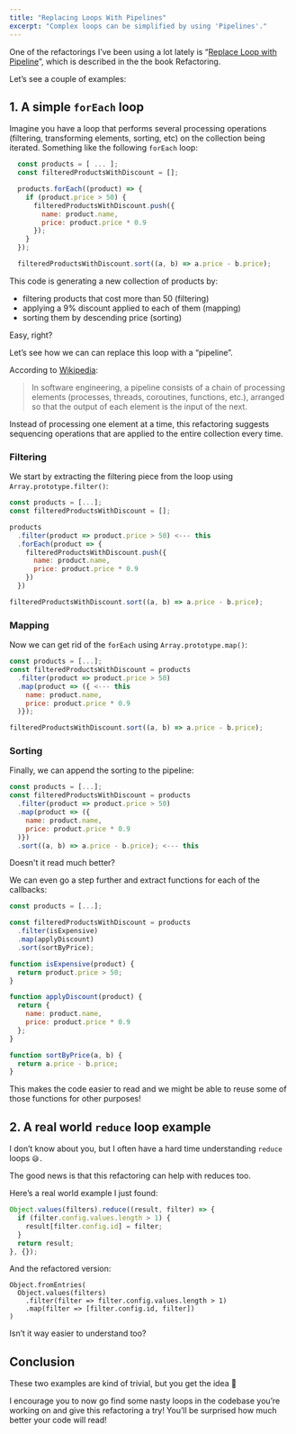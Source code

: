 ```yaml
---
title: "Replacing Loops With Pipelines"
excerpt: "Complex loops can be simplified by using 'Pipelines'."
---
```


One of the refactorings I’ve been using a lot lately is “[Replace Loop with Pipeline](https://www.refactoring.com/catalog/replaceLoopWithPipeline.html)”, which is described in the the book Refactoring.

Let’s see a couple of examples:

## 1. A simple `forEach` loop

Imagine you have a loop that performs several processing operations (filtering, transforming elements, sorting, etc) on the collection being iterated. Something like the following `forEach` loop:

```js
  const products = [ ... ];
  const filteredProductsWithDiscount = [];

  products.forEach((product) => {
    if (product.price > 50) {
      filteredProductsWithDiscount.push({
        name: product.name,
        price: product.price * 0.9
      });
    }
  });

  filteredProductsWithDiscount.sort((a, b) => a.price - b.price);
```

This code is generating a new collection of products by:

- filtering products that cost more than 50 (filtering)
- applying a 9% discount applied to each of them (mapping)
- sorting them by descending price (sorting)

Easy, right?

Let’s see how we can can replace this loop with a “pipeline”.

According to [Wikipedia](<https://en.wikipedia.org/wiki/Pipeline_(software)>):

> In software engineering, a pipeline consists of a chain of processing elements (processes, threads, coroutines, functions, etc.), arranged so that the output of each element is the input of the next.

Instead of processing one element at a time, this refactoring suggests sequencing operations that are applied to the entire collection every time.

### Filtering

We start by extracting the filtering piece from the loop using `Array.prototype.filter()`:

```js
const products = [...];
const filteredProductsWithDiscount = [];

products
  .filter(product => product.price > 50) <--- this
  .forEach(product => {
    filteredProductsWithDiscount.push({
      name: product.name,
      price: product.price * 0.9
    })
  })

filteredProductsWithDiscount.sort((a, b) => a.price - b.price);
```

### Mapping

Now we can get rid of the `forEach` using `Array.prototype.map()`:

```js
const products = [...];
const filteredProductsWithDiscount = products
  .filter(product => product.price > 50)
  .map(product => ({ <--- this
    name: product.name,
    price: product.price * 0.9
  )});

filteredProductsWithDiscount.sort((a, b) => a.price - b.price);
```

### Sorting

Finally, we can append the sorting to the pipeline:

```js
const products = [...];
const filteredProductsWithDiscount = products
  .filter(product => product.price > 50)
  .map(product => ({
    name: product.name,
    price: product.price * 0.9
  )})
  .sort((a, b) => a.price - b.price); <--- this
```

Doesn't it read much better?

We can even go a step further and extract functions for each of the callbacks:

```js
const products = [...];

const filteredProductsWithDiscount = products
  .filter(isExpensive)
  .map(applyDiscount)
  .sort(sortByPrice);

function isExpensive(product) {
  return product.price > 50;
}

function applyDiscount(product) {
  return {
    name: product.name,
    price: product.price * 0.9
  };
}

function sortByPrice(a, b) {
  return a.price - b.price;
}
```

This makes the code easier to read and we might be able to reuse some of those functions for other purposes!

## 2. A real world `reduce` loop example

I don’t know about you, but I often have a hard time understanding `reduce` loops `😅.`

The good news is that this refactoring can help with reduces too.

Here’s a real world example I just found:

```js
Object.values(filters).reduce((result, filter) => {
  if (filter.config.values.length > 1) {
    result[filter.config.id] = filter;
  }
  return result;
}, {});
```

And the refactored version:

```
Object.fromEntries(
  Object.values(filters)
    .filter(filter => filter.config.values.length > 1)
    .map(filter => [filter.config.id, filter])
)
```

Isn’t it way easier to understand too?

## Conclusion

These two examples are kind of trivial, but you get the idea 🙂

I encourage you to now go find some nasty loops in the codebase you’re working on and give this refactoring a try! You’ll be surprised how much better your code will read!
